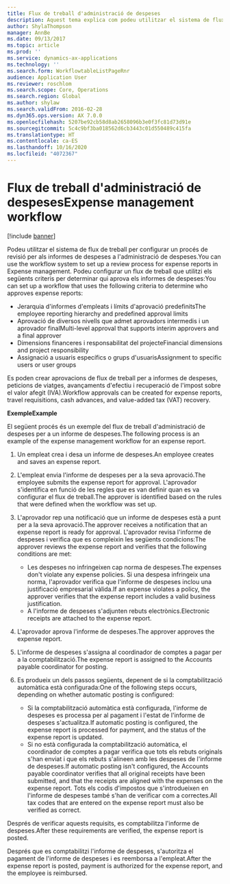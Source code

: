 ```yaml
---
title: Flux de treball d'administració de despeses
description: Aquest tema explica com podeu utilitzar el sistema de flux de treball al Microsoft Dynamics 365 Finance per configurar un procés de revisió per als informes de despeses a l'administració de despeses.
author: ShylaThompson
manager: AnnBe
ms.date: 09/13/2017
ms.topic: article
ms.prod: ''
ms.service: dynamics-ax-applications
ms.technology: ''
ms.search.form: WorkflowtableListPageRnr
audience: Application User
ms.reviewer: roschlom
ms.search.scope: Core, Operations
ms.search.region: Global
ms.author: shylaw
ms.search.validFrom: 2016-02-28
ms.dyn365.ops.version: AX 7.0.0
ms.openlocfilehash: 5207be92cb58d8ab2658096b3e0f3fc81d73d91e
ms.sourcegitcommit: 5c4c9bf3ba018562d6cb3443c01d550489c415fa
ms.translationtype: HT
ms.contentlocale: ca-ES
ms.lasthandoff: 10/16/2020
ms.locfileid: "4072367"
---
```

# <a name="expense-management-workflow"></a><span data-ttu-id="cf7cd-103">Flux de treball d'administració de despeses</span><span class="sxs-lookup"><span data-stu-id="cf7cd-103">Expense management workflow</span></span>

[!include [banner](../includes/banner.md)]

<span data-ttu-id="cf7cd-104">Podeu utilitzar el sistema de flux de treball per configurar un procés de revisió per als informes de despeses a l'administració de despeses.</span><span class="sxs-lookup"><span data-stu-id="cf7cd-104">You can use the workflow system to set up a review process for expense reports in Expense management.</span></span> <span data-ttu-id="cf7cd-105">Podeu configurar un flux de treball que utilitzi els següents criteris per determinar qui aprova els informes de despeses:</span><span class="sxs-lookup"><span data-stu-id="cf7cd-105">You can set up a workflow that uses the following criteria to determine who approves expense reports:</span></span>

- <span data-ttu-id="cf7cd-106">Jerarquia d'informes d'empleats i límits d'aprovació predefinits</span><span class="sxs-lookup"><span data-stu-id="cf7cd-106">The employee reporting hierarchy and predefined approval limits</span></span>
- <span data-ttu-id="cf7cd-107">Aprovació de diversos nivells que admet aprovadors intermedis i un aprovador final</span><span class="sxs-lookup"><span data-stu-id="cf7cd-107">Multi-level approval that supports interim approvers and a final approver</span></span>
- <span data-ttu-id="cf7cd-108">Dimensions financeres i responsabilitat del projecte</span><span class="sxs-lookup"><span data-stu-id="cf7cd-108">Financial dimensions and project responsibility</span></span>
- <span data-ttu-id="cf7cd-109">Assignació a usuaris específics o grups d'usuaris</span><span class="sxs-lookup"><span data-stu-id="cf7cd-109">Assignment to specific users or user groups</span></span>

<span data-ttu-id="cf7cd-110">Es poden crear aprovacions de flux de treball per a informes de despeses, peticions de viatges, avançaments d'efectiu i recuperació de l'impost sobre el valor afegit (IVA).</span><span class="sxs-lookup"><span data-stu-id="cf7cd-110">Workflow approvals can be created for expense reports, travel requisitions, cash advances, and value-added tax (VAT) recovery.</span></span>

<span data-ttu-id="cf7cd-111">**Exemple**</span><span class="sxs-lookup"><span data-stu-id="cf7cd-111">**Example**</span></span>

<span data-ttu-id="cf7cd-112">El següent procés és un exemple del flux de treball d'administració de despeses per a un informe de despeses.</span><span class="sxs-lookup"><span data-stu-id="cf7cd-112">The following process is an example of the expense management workflow for an expense report.</span></span>

1. <span data-ttu-id="cf7cd-113">Un empleat crea i desa un informe de despeses.</span><span class="sxs-lookup"><span data-stu-id="cf7cd-113">An employee creates and saves an expense report.</span></span>
2. <span data-ttu-id="cf7cd-114">L'empleat envia l'informe de despeses per a la seva aprovació.</span><span class="sxs-lookup"><span data-stu-id="cf7cd-114">The employee submits the expense report for approval.</span></span> <span data-ttu-id="cf7cd-115">L'aprovador s'identifica en funció de les regles que es van definir quan es va configurar el flux de treball.</span><span class="sxs-lookup"><span data-stu-id="cf7cd-115">The approver is identified based on the rules that were defined when the workflow was set up.</span></span>
3. <span data-ttu-id="cf7cd-116">L'aprovador rep una notificació que un informe de despeses està a punt per a la seva aprovació.</span><span class="sxs-lookup"><span data-stu-id="cf7cd-116">The approver receives a notification that an expense report is ready for approval.</span></span> <span data-ttu-id="cf7cd-117">L'aprovador revisa l'informe de despeses i verifica que es compleixin les següents condicions:</span><span class="sxs-lookup"><span data-stu-id="cf7cd-117">The approver reviews the expense report and verifies that the following conditions are met:</span></span>

    - <span data-ttu-id="cf7cd-118">Les despeses no infringeixen cap norma de despeses.</span><span class="sxs-lookup"><span data-stu-id="cf7cd-118">The expenses don't violate any expense policies.</span></span> <span data-ttu-id="cf7cd-119">Si una despesa infringeix una norma, l'aprovador verifica que l'informe de despeses inclou una justificació empresarial vàlida.</span><span class="sxs-lookup"><span data-stu-id="cf7cd-119">If an expense violates a policy, the approver verifies that the expense report includes a valid business justification.</span></span>
    - <span data-ttu-id="cf7cd-120">A l'informe de despeses s'adjunten rebuts electrònics.</span><span class="sxs-lookup"><span data-stu-id="cf7cd-120">Electronic receipts are attached to the expense report.</span></span>

4. <span data-ttu-id="cf7cd-121">L'aprovador aprova l'informe de despeses.</span><span class="sxs-lookup"><span data-stu-id="cf7cd-121">The approver approves the expense report.</span></span>
5. <span data-ttu-id="cf7cd-122">L'informe de despeses s'assigna al coordinador de comptes a pagar per a la comptabilització.</span><span class="sxs-lookup"><span data-stu-id="cf7cd-122">The expense report is assigned to the Accounts payable coordinator for posting.</span></span>
6. <span data-ttu-id="cf7cd-123">Es produeix un dels passos següents, depenent de si la comptabilització automàtica està configurada:</span><span class="sxs-lookup"><span data-stu-id="cf7cd-123">One of the following steps occurs, depending on whether automatic posting is configured:</span></span>

    - <span data-ttu-id="cf7cd-124">Si la comptabilització automàtica està configurada, l'informe de despeses es processa per al pagament i l'estat de l'informe de despeses s'actualitza.</span><span class="sxs-lookup"><span data-stu-id="cf7cd-124">If automatic posting is configured, the expense report is processed for payment, and the status of the expense report is updated.</span></span>
    - <span data-ttu-id="cf7cd-125">Si no està configurada la comptabilització automàtica, el coordinador de comptes a pagar verifica que tots els rebuts originals s'han enviat i que els rebuts s'alineen amb les despeses de l'informe de despeses.</span><span class="sxs-lookup"><span data-stu-id="cf7cd-125">If automatic posting isn't configured, the Accounts payable coordinator verifies that all original receipts have been submitted, and that the receipts are aligned with the expenses on the expense report.</span></span> <span data-ttu-id="cf7cd-126">Tots els codis d'impostos que s'introdueixen en l'informe de despeses també s'han de verificar com a correctes.</span><span class="sxs-lookup"><span data-stu-id="cf7cd-126">All tax codes that are entered on the expense report must also be verified as correct.</span></span>

<span data-ttu-id="cf7cd-127">Després de verificar aquests requisits, es comptabilitza l'informe de despeses.</span><span class="sxs-lookup"><span data-stu-id="cf7cd-127">After these requirements are verified, the expense report is posted.</span></span>

<span data-ttu-id="cf7cd-128">Després que es comptabilitzi l'informe de despeses, s'autoritza el pagament de l'informe de despeses i es reemborsa a l'empleat.</span><span class="sxs-lookup"><span data-stu-id="cf7cd-128">After the expense report is posted, payment is authorized for the expense report, and the employee is reimbursed.</span></span>
